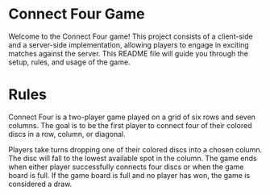 

# Connect Four Game
Welcome to the Connect Four game! 
This project consists of a client-side and a server-side implementation, allowing players to engage in exciting matches against the server. 
This README file will guide you through the setup, rules, and usage of the game.

# Rules
Connect Four is a two-player game played on a grid of six rows and seven columns. 
The goal is to be the first player to connect four of their colored discs in a row, column, or diagonal.

Players take turns dropping one of their colored discs into a chosen column.
The disc will fall to the lowest available spot in the column.
The game ends when either player successfully connects four discs or when the game board is full.
If the game board is full and no player has won, the game is considered a draw.
